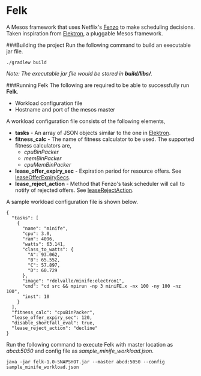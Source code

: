 # Felk

A Mesos framework that uses Netflix's [Fenzo](https://github.com/Netflix/Fenzo) to make scheduling decisions.
Taken inspiration from [Elektron](https://bitbucket.org/sunybingcloud/elektron), a pluggable Mesos framework.

###Building the project
Run the following command to build an executable jar file.
```commandline
./gradlew build
```
_Note: The executable jar file would be stored in **build/libs/**._

###Running Felk
The following are required to be able to successfully run **Felk**.
* Workload configuration file
* Hostname and port of the mesos master

A workload configuration file consists of the following elements, 

- **tasks** - An array of JSON objects similar to the one in [Elektron](https://bitbucket.org/sunybingcloud/elektron).
- **fitness_calc** - The name of fitness calculator to be used. The supported fitness calculators are,
    -  _cpuBinPacker_
    -  _memBinPacker_
    -  _cpuMemBinPacker_
- **lease_offer_expiry_sec** - Expiration period for resource offers. See [leaseOfferExpirySecs](https://github.com/Netflix/Fenzo/blob/master/fenzo-core/src/main/java/com/netflix/fenzo/TaskScheduler.java#L128).
- **lease_reject_action** - Method that Fenzo's task scheduler will call to notify of rejected offers. See [leaseRejectAction](https://github.com/Netflix/Fenzo/blob/master/fenzo-core/src/main/java/com/netflix/fenzo/TaskScheduler.java#L113).


A sample workload configuration file is shown below.
```
{
  "tasks": [
    {
      "name": "minife",
      "cpu": 3.0,
      "ram": 4096,
      "watts": 63.141,
      "class_to_watts": {
        "A": 93.062,
        "B": 65.552,
        "C": 57.897,
        "D": 60.729
      },
      "image": "rdelvalle/minife:electron1",
      "cmd": "cd src && mpirun -np 3 miniFE.x -nx 100 -ny 100 -nz 100",
      "inst": 10
    }
  ],
  "fitness_calc": "cpuBinPacker",
  "lease_offer_expiry_sec": 120,
  "disable_shortfall_eval": true,
  "lease_reject_action": "decline"
}
```

Run the following command to execute Felk with master location as _abcd:5050_ and config file as _sample_minife_workload.json_.
```commandline
java -jar felk-1.0-SNAPSHOT.jar --master abcd:5050 --config sample_minife_workload.json
```


